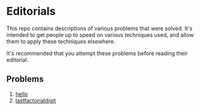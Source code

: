 # Editorials

This repo contains descriptions of various problems that were solved. It's intended to get people up to speed on various techniques used, and allow them to apply these techniques elsewhere.

It's recommended that you attempt these problems before reading their editorial.

## Problems

1. [hello](./hello.md)
2. [lastfactorialdigit](./lastfactorialdigit.md)
